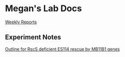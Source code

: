 # Megan's Lab Docs

[Weekly Reports](https://github.com/m2murphy/lab_docs/blob/Weekly-Reports/weekly-reports.md)


## Experiment Notes
[Outline for RscS deficient ES114 rescue by MB11B1 genes](https://github.com/m2murphy/lab_docs/blob/master/experiment-1.md#experiment---rescue-of-rscs-deficient-es114-by-essential-mb11b1-genes) 




